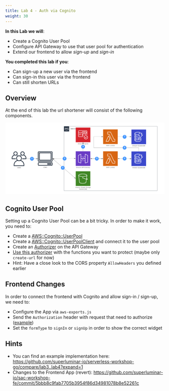 ```yaml
---
title: Lab 4 - Auth via Cognito
weight: 30
---
```


**In this Lab we will**:

- Create a Cognito User Pool
- Configure API Gateway to use that user pool for authentication
- Extend our frontend to allow *sign-up* and *sign-in*

**You completed this lab if you**:

- Can sign-up a new user via the frontend
- Can sign-in this user via the frontend
- Can still shorten URLs

## Overview

At the end of this lab the url shortener will consist of the following components.

![Diagram Lab 4](./Lab4.png)


## Cognito User Pool

Setting up a Cognito User Pool can be a bit tricky. In order to make it work, you need to:

- Create a [AWS::Cognito::UserPool](https://docs.aws.amazon.com/AWSCloudFormation/latest/UserGuide/aws-resource-cognito-userpool.html)
- Create a [AWS::Cognito::UserPoolClient](https://docs.aws.amazon.com/AWSCloudFormation/latest/UserGuide/aws-resource-cognito-userpoolclient.html) and connect it to the user pool
- Create an [Authorizer](https://github.com/awslabs/serverless-application-model/blob/master/versions/2016-10-31.md#api-auth-object) on the API Gateway
- [Use this authorizer](https://github.com/awslabs/serverless-application-model/blob/master/versions/2016-10-31.md#function-auth-object) with the functions you want to protect (maybe only `create-url` for now)
- Hint: Have a close look to the CORS property `AllowHeaders` you defined earlier

## Frontend Changes

In order to connect the frontend with Cognito and allow sign-in / sign-up, we need to:

- Configure the App via `aws-exports.js`
- Send the `Authorization` header with request that need to authorize ([example](https://aws-amplify.github.io/docs/js/api#cognito-user-pools-authorization))
- Set the `formType` to `signIn` or `signUp` in order to show the correct widget

## Hints

- You can find an example implementation here: https://github.com/superluminar-io/serverless-workshop-go/compare/lab3..lab4?expand=1
- Changes to the Frontend App (revert): https://github.com/superluminar-io/sac-workshop-fe/commit/5bbb8c9fab7705b3954f86d34981078b8e52261c
